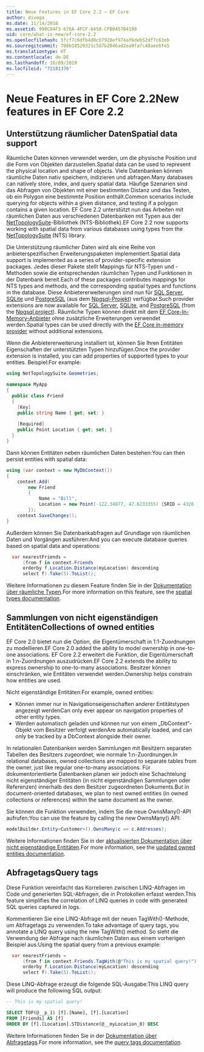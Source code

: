```yaml
---
title: Neue Features in EF Core 2.2 – EF Core
author: divega
ms.date: 11/14/2018
ms.assetid: 998C04F3-676A-4FCF-8450-CFB0457B4198
uid: core/what-is-new/ef-core-2.2
ms.openlocfilehash: 5fcf7c6dfb4d8cb7928ef974af6deb52df7c63eb
ms.sourcegitcommit: 708b18520321c587b2046ad2ea9fa7c48aeebfe5
ms.translationtype: HT
ms.contentlocale: de-DE
ms.lasthandoff: 10/09/2019
ms.locfileid: "72181376"
---
```

# <a name="new-features-in-ef-core-22"></a><span data-ttu-id="6f750-102">Neue Features in EF Core 2.2</span><span class="sxs-lookup"><span data-stu-id="6f750-102">New features in EF Core 2.2</span></span>

## <a name="spatial-data-support"></a><span data-ttu-id="6f750-103">Unterstützung räumlicher Daten</span><span class="sxs-lookup"><span data-stu-id="6f750-103">Spatial data support</span></span>

<span data-ttu-id="6f750-104">Räumliche Daten können verwendet werden, um die physische Position und die Form von Objekten darzustellen.</span><span class="sxs-lookup"><span data-stu-id="6f750-104">Spatial data can be used to represent the physical location and shape of objects.</span></span>
<span data-ttu-id="6f750-105">Viele Datenbanken können räumliche Daten nativ speichern, indizieren und abfragen.</span><span class="sxs-lookup"><span data-stu-id="6f750-105">Many databases can natively store, index, and query spatial data.</span></span> <span data-ttu-id="6f750-106">Häufige Szenarien sind das Abfragen von Objekten mit einer bestimmten Distanz und das Testen, ob ein Polygon eine bestimmte Position enthält.</span><span class="sxs-lookup"><span data-stu-id="6f750-106">Common scenarios include querying for objects within a given distance, and testing if a polygon contains a given location.</span></span>
<span data-ttu-id="6f750-107">EF Core 2.2 unterstützt nun das Arbeiten mit räumlichen Daten aus verschiedenen Datenbanken mit Typen aus der [NetTopologySuite](https://github.com/NetTopologySuite/NetTopologySuite)-Bibliothek (NTS-Bibliothek).</span><span class="sxs-lookup"><span data-stu-id="6f750-107">EF Core 2.2 now supports working with spatial data from various databases using types from the [NetTopologySuite](https://github.com/NetTopologySuite/NetTopologySuite) (NTS) library.</span></span>

<span data-ttu-id="6f750-108">Die Unterstützung räumlicher Daten wird als eine Reihe von anbieterspezifischen Erweiterungspaketen implementiert.</span><span class="sxs-lookup"><span data-stu-id="6f750-108">Spatial data support is implemented as a series of provider-specific extension packages.</span></span>
<span data-ttu-id="6f750-109">Jedes dieser Pakete stellt Mappings für NTS-Typen und -Methoden sowie die entsprechenden räumlichen Typen und Funktionen in der Datenbank bereit.</span><span class="sxs-lookup"><span data-stu-id="6f750-109">Each of these packages contributes mappings for NTS types and methods, and the corresponding spatial types and functions in the database.</span></span>
<span data-ttu-id="6f750-110">Diese Anbietererweiterungen sind nun für [SQL Server](https://www.nuget.org/packages/Microsoft.EntityFrameworkCore.SqlServer.NetTopologySuite/), [SQLite](https://www.nuget.org/packages/Microsoft.EntityFrameworkCore.Sqlite.NetTopologySuite/) und [PostgreSQL](https://www.nuget.org/packages/Npgsql.EntityFrameworkCore.PostgreSQL.NetTopologySuite/) (aus dem [Npgsql-Projekt](https://www.npgsql.org/)) verfügbar.</span><span class="sxs-lookup"><span data-stu-id="6f750-110">Such provider extensions are now available for [SQL Server](https://www.nuget.org/packages/Microsoft.EntityFrameworkCore.SqlServer.NetTopologySuite/), [SQLite](https://www.nuget.org/packages/Microsoft.EntityFrameworkCore.Sqlite.NetTopologySuite/), and [PostgreSQL](https://www.nuget.org/packages/Npgsql.EntityFrameworkCore.PostgreSQL.NetTopologySuite/) (from the [Npgsql project](https://www.npgsql.org/)).</span></span>
<span data-ttu-id="6f750-111">Räumliche Typen können direkt mit dem [EF Core-In-Memory-Anbieter](https://docs.microsoft.com/en-us/ef/core/providers/in-memory/) ohne zusätzliche Erweiterungen verwendet werden.</span><span class="sxs-lookup"><span data-stu-id="6f750-111">Spatial types can be used directly with the [EF Core in-memory provider](https://docs.microsoft.com/en-us/ef/core/providers/in-memory/) without additional extensions.</span></span>

<span data-ttu-id="6f750-112">Wenn die Anbietererweiterung installiert ist, können Sie Ihren Entitäten Eigenschaften der unterstützten Typen hinzufügen.</span><span class="sxs-lookup"><span data-stu-id="6f750-112">Once the provider extension is installed, you can add properties of supported types to your entities.</span></span> <span data-ttu-id="6f750-113">Beispiel:</span><span class="sxs-lookup"><span data-stu-id="6f750-113">For example:</span></span>

``` csharp
using NetTopologySuite.Geometries;

namespace MyApp
{
  public class Friend
  {
    [Key]
    public string Name { get; set; }
  
    [Required]
    public Point Location { get; set; }
  }
}
``` 

<span data-ttu-id="6f750-114">Dann können Entitäten neben räumlichen Daten bestehen:</span><span class="sxs-lookup"><span data-stu-id="6f750-114">You can then persist entities with spatial data:</span></span>

``` csharp
using (var context = new MyDbContext())
{
    context.Add(
        new Friend
        {
            Name = "Bill",
            Location = new Point(-122.34877, 47.6233355) {SRID = 4326 }
        });
    context.SaveChanges();
}
```
<span data-ttu-id="6f750-115">Außerdem können Sie Datenbankabfragen auf Grundlage von räumlichen Daten und Vorgängen ausführen:</span><span class="sxs-lookup"><span data-stu-id="6f750-115">And you can execute database queries based on spatial data and operations:</span></span>

``` csharp
  var nearestFriends =
      (from f in context.Friends
      orderby f.Location.Distance(myLocation) descending
      select f).Take(5).ToList();
```

<span data-ttu-id="6f750-116">Weitere Informationen zu diesem Feature finden Sie in der [Dokumentation über räumliche Typen](xref:core/modeling/spatial).</span><span class="sxs-lookup"><span data-stu-id="6f750-116">For more information on this feature, see the [spatial types documentation](xref:core/modeling/spatial).</span></span> 

## <a name="collections-of-owned-entities"></a><span data-ttu-id="6f750-117">Sammlungen von nicht eigenständigen Entitäten</span><span class="sxs-lookup"><span data-stu-id="6f750-117">Collections of owned entities</span></span>

<span data-ttu-id="6f750-118">EF Core 2.0 bietet nun die Option, die Eigentümerschaft in 1:1-Zuordnungen zu modellieren.</span><span class="sxs-lookup"><span data-stu-id="6f750-118">EF Core 2.0 added the ability to model ownership in one-to-one associations.</span></span>
<span data-ttu-id="6f750-119">EF Core 2.2 erweitert die Funktion, die Eigentümerschaft in 1:n-Zuordnungen auszudrücken.</span><span class="sxs-lookup"><span data-stu-id="6f750-119">EF Core 2.2 extends the ability to express ownership to one-to-many associations.</span></span>
<span data-ttu-id="6f750-120">Besitzer können einschränken, wie Entitäten verwendet werden.</span><span class="sxs-lookup"><span data-stu-id="6f750-120">Ownership helps constrain how entities are used.</span></span>

<span data-ttu-id="6f750-121">Nicht eigenständige Entitäten:</span><span class="sxs-lookup"><span data-stu-id="6f750-121">For example, owned entities:</span></span>
- <span data-ttu-id="6f750-122">Können immer nur in Navigationseigenschaften anderer Entitätstypen angezeigt werden</span><span class="sxs-lookup"><span data-stu-id="6f750-122">Can only ever appear on navigation properties of other entity types.</span></span> 
- <span data-ttu-id="6f750-123">Werden automatisch geladen und können nur von einem „DbContext“-Objekt vom Besitzer verfolgt werden</span><span class="sxs-lookup"><span data-stu-id="6f750-123">Are automatically loaded, and can only be tracked by a DbContext alongside their owner.</span></span>

<span data-ttu-id="6f750-124">In relationalen Datenbanken werden Sammlungen mit Besitzern separaten Tabellen des Besitzers zugeordnet, wie normale 1:n-Zuordnungen.</span><span class="sxs-lookup"><span data-stu-id="6f750-124">In relational databases, owned collections are mapped to separate tables from the owner, just like regular one-to-many associations.</span></span>
<span data-ttu-id="6f750-125">Für dokumentorientierte Datenbanken planen wir jedoch eine Schachtelung nicht eigenständiger Entitäten (in nicht eigenständigen Sammlungen oder Referenzen) innerhalb des dem Besitzer zugeordneten Dokuments.</span><span class="sxs-lookup"><span data-stu-id="6f750-125">But in document-oriented databases, we plan to nest owned entities (in owned collections or references) within the same document as the owner.</span></span>

<span data-ttu-id="6f750-126">Sie können die Funktion verwenden, indem Sie die neue OwnsMany()-API aufrufen:</span><span class="sxs-lookup"><span data-stu-id="6f750-126">You can use the feature by calling the new OwnsMany() API:</span></span>

``` csharp
modelBuilder.Entity<Customer>().OwnsMany(c => c.Addresses);
```

<span data-ttu-id="6f750-127">Weitere Informationen finden Sie in der [aktualisierten Dokumentation über nicht eigenständige Entitäten](xref:core/modeling/owned-entities#collections-of-owned-types).</span><span class="sxs-lookup"><span data-stu-id="6f750-127">For more information, see the [updated owned entities documentation](xref:core/modeling/owned-entities#collections-of-owned-types).</span></span>

## <a name="query-tags"></a><span data-ttu-id="6f750-128">Abfragetags</span><span class="sxs-lookup"><span data-stu-id="6f750-128">Query tags</span></span>

<span data-ttu-id="6f750-129">Diese Funktion vereinfacht das Korrelieren zwischen LINQ-Abfragen im Code und generierten SQL-Abfragen, die in Protokollen erfasst werden.</span><span class="sxs-lookup"><span data-stu-id="6f750-129">This feature simplifies the correlation of LINQ queries in code with generated SQL queries captured in logs.</span></span>

<span data-ttu-id="6f750-130">Kommentieren Sie eine LINQ-Abfrage mit der neuen TagWith()-Methode, um Abfragetags zu verwenden.</span><span class="sxs-lookup"><span data-stu-id="6f750-130">To take advantage of query tags, you annotate a LINQ query using the new TagWith() method.</span></span>
<span data-ttu-id="6f750-131">So sieht die Verwendung der Abfrage nach räumlichen Daten aus einem vorherigen Beispiel aus:</span><span class="sxs-lookup"><span data-stu-id="6f750-131">Using the spatial query from a previous example:</span></span>

``` csharp
  var nearestFriends =
      (from f in context.Friends.TagWith(@"This is my spatial query!")
      orderby f.Location.Distance(myLocation) descending
      select f).Take(5).ToList();
```

<span data-ttu-id="6f750-132">Diese LINQ-Abfrage erzeugt die folgende SQL-Ausgabe:</span><span class="sxs-lookup"><span data-stu-id="6f750-132">This LINQ query will produce the following SQL output:</span></span>

``` sql
-- This is my spatial query!

SELECT TOP(@__p_1) [f].[Name], [f].[Location]
FROM [Friends] AS [f]
ORDER BY [f].[Location].STDistance(@__myLocation_0) DESC
```

<span data-ttu-id="6f750-133">Weitere Informationen finden Sie in der [Dokumentation über Abfragetags](xref:core/querying/tags).</span><span class="sxs-lookup"><span data-stu-id="6f750-133">For more information, see the [query tags documentation](xref:core/querying/tags).</span></span> 